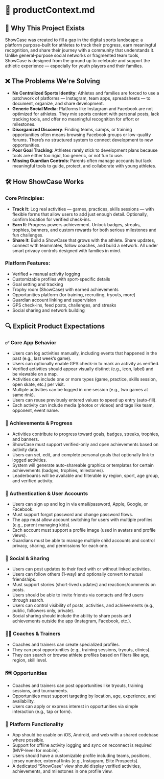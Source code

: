 # 📄 productContext.md

## 🧭 Why This Project Exists

ShowCase was created to fill a gap in the digital sports landscape: a platform purpose-built for athletes to track their progress, earn meaningful recognition, and share their journey with a community that understands it. Unlike general-purpose social networks or fragmented team tools, ShowCase is designed from the ground up to celebrate and support the athletic experience — especially for youth players and their families.

## ❌ The Problems We're Solving

* **No Centralized Sports Identity**: Athletes and families are forced to use a patchwork of platforms — Instagram, team apps, spreadsheets — to document, organize, and share development.
* **Generic Social Media**: Platforms like Instagram and Facebook are not optimized for athletes. They mix sports content with personal posts, lack tracking tools, and offer no meaningful recognition for effort or milestones.
* **Disorganized Discovery**: Finding teams, camps, or training opportunities often means browsing Facebook groups or low-quality forums. There’s no structured system to connect development to new opportunities.
* **Poor Goal Tracking**: Athletes rarely stick to development plans because tools are either too rigid, too generic, or not fun to use.
* **Missing Guardian Controls**: Parents often manage accounts but lack meaningful tools to guide, protect, and collaborate with young athletes.

## 🛠️ How ShowCase Works

### Core Principles:

* **Track It**: Log real activities — games, practices, skills sessions — with flexible forms that allow users to add just enough detail. Optionally, confirm location for verified check-ins.
* **Earn It**: Progress powers achievement. Unlock badges, streaks, trophies, banners, and custom rewards for both serious milestones and fun challenges.
* **Share It**: Build a ShowCase that grows with the athlete. Share updates, connect with teammates, follow coaches, and build a network. All under smart privacy controls designed with families in mind.

### Platform Features:

* Verified + manual activity logging
* Customizable profiles with sport-specific details
* Goal setting and tracking
* Trophy room (ShowCase) with earned achievements
* Opportunities platform (for training, recruiting, tryouts, more)
* Guardian account linking and supervision
* GPS check-ins, feed posts, challenges, and streaks
* Social sharing and network building

## 🔍 Explicit Product Expectations

### ✅ Core App Behavior

* Users can log activities manually, including events that happened in the past (e.g., last week’s game).
* Users can optionally enable GPS check-in to mark an activity as verified.
* Verified activities should appear visually distinct (e.g., icon, label) and be viewable on a map.
* Activities can include one or more types (game, practice, skills session, open skate, etc.) per visit.
* Multiple activities can be logged in one session (e.g., two games at same rink).
* Users can reuse previously entered values to speed up entry (auto-fill).
* Each activity can include media (photos or videos) and tags like team, opponent, event name.

### 🎯 Achievements & Progress

* Activities contribute to progress toward goals, badges, streaks, trophies, and banners.
* ShowCase must support verified-only and open achievements based on activity data.
* Users can set, edit, and complete personal goals that optionally link to logged activities.
* System will generate auto-shareable graphics or templates for certain achievements (badges, trophies, milestones).
* Leaderboards will be available and filterable by region, sport, age group, and verified activity.

### 🔐 Authentication & User Accounts

* Users can sign up and log in via email/password, Apple, Google, or Facebook.
* Must support forgot password and change password flows.
* The app must allow account switching for users with multiple profiles (e.g., parent managing kids).
* Each account must support a profile image (used in avatars and profile views).
* Guardians must be able to manage multiple child accounts and control privacy, sharing, and permissions for each one.

### 👥 Social & Sharing

* Users can post updates to their feed with or without linked activities.
* Users can follow others (1-way) and optionally convert to mutual friendships.
* Must support stories (short-lived updates) and reactions/comments on posts.
* Users should be able to invite friends via contacts and find users through search.
* Users can control visibility of posts, activities, and achievements (e.g., public, followers only, private).
* Social sharing should include the ability to share posts and achievements outside the app (Instagram, Facebook, etc.).

### 🧑‍🏫 Coaches & Trainers

* Coaches and trainers can create specialized profiles.
* They can post opportunities (e.g., training sessions, tryouts, clinics).
* They can search or browse athlete profiles based on filters like age, region, skill level.

### 🗺️ Opportunities

* Coaches and trainers can post opportunities like tryouts, training sessions, and tournaments.
* Opportunities must support targeting by location, age, experience, and availability.
* Users can apply or express interest in opportunities via simple interaction (e.g., tap or form).

### 📱 Platform Functionality

* App should be usable on iOS, Android, and web with a shared codebase where possible.
* Support for offline activity logging and sync on reconnect is required (MVP-level for mobile).
* Users should have a customizable profile including teams, positions, jersey number, external links (e.g., Instagram, Elite Prospects).
* A dedicated “ShowCase” view should display verified activities, achievements, and milestones in one profile view.
